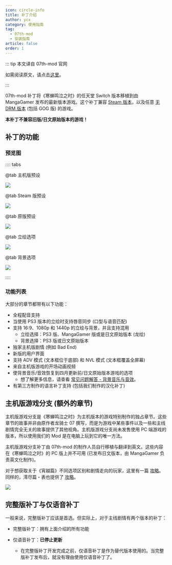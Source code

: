 ```yaml
---
icon: circle-info
title: 补丁介绍
author: ycx
category: 使用指南
tag:
  - 07th-mod
  - 安装指南
article: false
order: 1
---
```


::: tip 本文译自 07th-mod 官网

如需阅读原文，请点击[这里](https://07th-mod.com/wiki/Higurashi/Higurashi-Getting-started/)。

:::

07th-mod 补丁将《寒蝉鸣泣之时》的任天堂 Switch 版本移植到由 MangaGamer 发布的最新版本游戏。这个补丁兼容 [Steam 版本](https://store.steampowered.com/bundle/709/)，以及任意 [无 DRM 版本](https://www.mangagamer.com/product_list.php?opt=search&keyword=Higurashi) (包括 GOG 版) 的游戏。

**本补丁不兼容旧版/日文原始版本的游戏！**

## 补丁的功能

### 预览图

:::: tabs

@tab 主机版预设

![](https://cdn.iycx.top/higurashi/guide/console.jpg)

@tab Steam 版预设

![](https://cdn.iycx.top/higurashi/guide/steam.jpg)

@tab 原版预设

![](https://cdn.iycx.top/higurashi/guide/vanilla.jpg)

@tab 立绘选项

![](https://cdn.iycx.top/higurashi/guide/sprite-comparison.jpg)

@tab 背景选项

![](https://cdn.iycx.top/higurashi/guide/background-comparison.jpg)

::::

### 功能列表

大部分的章节都带有以下功能：

- 全程配音支持
- 当使用 PS3 版本的立绘时支持唇音同步 (口型与语音匹配)
- 支持 16:9、1080p 和 1440p 的立绘与背景，并且支持混用
    - 立绘选择：PS3 版、MangaGamer 版或是日文原始版本 (龙绘)
    - 背景选择：PS3 版或日文原始版本
- 独家主机版剧情 (例如 Bad End)
- 新版的用户界面
- 支持 ADV 模式 (文本框位于底部) 和 NVL 模式 (文本框覆盖全屏幕)
- 来自主机版游戏的开场动画视频
- 使背景音乐/音效恢复到四月更新前/日文原始版本游戏的选项
    - 想了解更多信息，请查看 [常见问题解答 - 背景音乐与音效](faq-bgm-se.md)。
- 有第三方制作的语言补丁支持 (包括我们制作的汉化补丁)

## 主机版游戏分支 (额外的章节)

主机版游戏分支是《寒蝉鸣泣之时》为主机版本的游戏特别制作的独占章节。这些章节的故事并非由原作者龙骑士 07 撰写，而是为游戏中某些事件以及一些和主线剧情完全无关的故事提供了其他视角。主机版游戏分支尚未发售使用 PC 端游戏的版本，所以使用我们的 Mod 是在电脑上玩到它的唯一方法。

主机版游戏分支补丁由 07th-mod 的制作人员自行移植与翻译到英文。这些内容在《寒蝉鸣泣之时》的 PC 版上并不可用 (已发布日文版本，由 MangaGamer 负责英文化制作)。

对于想获取关于《宵越篇》不同选项区别和剧情走向的玩家，这里有一篇 [攻略](https://07th-mod.com/wiki/Higurashi/img/walk-yoig.webp)。同样的，澪尽篇・表也提供了 [攻略](https://07th-mod.com/wiki/Higurashi/img/walk-omot.webp)。

![](https://cdn.iycx.top/higurashi/guide/flow.jpg)

## 完整版补丁与仅语音补丁

一般来说，完整版补丁应该是首选。但实际上，对于主线剧情有两个版本的补丁：

- 完整版补丁：拥有上面介绍的所有功能

- 仅语音补丁：**已停止更新**
    - 在完整版补丁开发完成之前，仅语音补丁是作为替代版本使用的。当完整版补丁发布后，就没有理由使用仅语音补丁了。